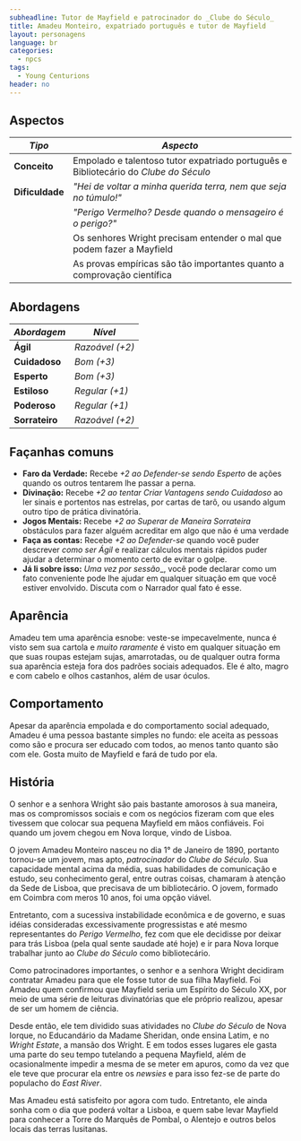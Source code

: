```yaml
---
subheadline: Tutor de Mayfield e patrocinador do _Clube do Século_
title: Amadeu Monteiro, expatriado português e tutor de Mayfield
layout: personagens
language: br
categories:
  - npcs 
tags:
  - Young Centurions
header: no
---
```


## Aspectos

| ***Tipo***       | ***Aspecto***                                                                        |
|------------------|--------------------------------------------------------------------------------------|
| __Conceito__     | Empolado e talentoso tutor expatriado português e Bibliotecário do _Clube do Século_ |
| __Dificuldade__  | _"Hei de voltar a minha querida terra, nem que seja no túmulo!"_                     |
|                  | _"Perigo Vermelho? Desde quando o mensageiro é o perigo?"_                           |
|                  | Os senhores Wright precisam entender o mal que podem fazer a Mayfield                |
|                  | As provas empíricas são tão importantes quanto a comprovação científica              |

## Abordagens

| ***Abordagem*** | ***Nível***     |
|-----------------|-----------------|
| __Ágil__        | _Razoável (+2)_ |
| __Cuidadoso__   | _Bom (+3)_      |
| __Esperto__     | _Bom (+3)_      |
| __Estiloso__    | _Regular (+1)_  |
| __Poderoso__    | _Regular (+1)_  |
| __Sorrateiro__  | _Razoável (+2)_ |

## Façanhas comuns 

+ **Faro da Verdade:** Recebe _+2 ao Defender-se sendo Esperto_ de ações quando os outros tentarem lhe passar a perna.
+ **Divinação:** Recebe _+2 ao tentar Criar Vantagens sendo Cuidadoso_ ao ler sinais e portentos nas estrelas, por cartas de tarô, ou usando algum outro tipo de prática divinatória.
+ **Jogos Mentais:** Recebe _+2 ao Superar de Maneira Sorrateira_ obstáculos para fazer alguém acreditar em algo que não é uma verdade
+ **Faça as contas:** Recebe _+2 ao Defender-se_ quando você puder descrever _como ser Ágil_ e realizar cálculos mentais rápidos puder ajudar a determinar o momento certo de evitar o golpe.
+ **Já li sobre isso:** _Uma vez por sessão__, você pode declarar como um fato conveniente pode lhe ajudar em qualquer situação em que você estiver envolvido. Discuta com o Narrador qual fato é esse.

## Aparência

Amadeu tem uma aparência esnobe: veste-se impecavelmente, nunca é visto sem sua cartola e _muito raramente_ é visto em qualquer situação em que suas roupas estejam sujas, amarrotadas, ou de qualquer outra forma sua aparência esteja fora dos padrões sociais adequados. Ele é alto, magro e com cabelo e olhos castanhos, além de usar óculos.

## Comportamento

Apesar da aparência empolada e do comportamento social adequado, Amadeu é uma pessoa bastante simples no fundo: ele aceita as pessoas como são e procura ser educado com todos, ao menos tanto quanto são com ele. Gosta muito de Mayfield e fará de tudo por ela.

## História

O senhor e a senhora Wright são pais bastante amorosos à sua maneira, mas os compromissos sociais e com os negócios fizeram com que eles tivessem que colocar sua pequena Mayfield em mãos confiáveis. Foi quando um jovem chegou em Nova Iorque, vindo de Lisboa.

O jovem Amadeu Monteiro nasceu no dia 1° de Janeiro de 1890, portanto tornou-se um jovem, mas apto, _patrocinador_ do _Clube do Século_. Sua capacidade mental acima da média, suas habilidades de comunicação e estudo, seu conhecimento geral, entre outras coisas, chamaram à atenção da Sede de Lisboa, que precisava de um bibliotecário. O jovem, formado em Coimbra com meros 10 anos, foi uma opção viável.

Entretanto, com a sucessiva instabilidade econômica e de governo, e suas idéias consideradas excessivamente progressistas e até mesmo representantes do _Perigo Vermelho_, fez com que ele decidisse por deixar para trás Lisboa (pela qual sente saudade até hoje) e ir para Nova Iorque trabalhar junto ao _Clube do Século_ como bibliotecário.

Como patrocinadores importantes, o senhor e a senhora Wright decidiram contratar Amadeu para que ele fosse tutor de  sua filha Mayfield. Foi Amadeu quem confirmou que Mayfield seria um Espírito do Século XX, por meio de uma série de leituras divinatórias que ele próprio realizou, apesar de ser um homem de ciência. 

Desde então, ele tem dividido suas atividades no _Clube do Século_ de Nova Iorque, no Educandário da Madame Sheridan, onde ensina Latim, e no _Wright Estate_, a mansão dos Wright. E em todos esses lugares ele gasta uma parte do seu tempo tutelando a pequena Mayfield, além de ocasionalmente impedir a mesma de se meter em apuros, como da vez que ele teve que procurar ela entre os _newsies_ e para isso fez-se de parte do populacho do _East River_.

Mas Amadeu está satisfeito por agora com tudo. Entretanto, ele ainda sonha com o dia que poderá voltar a Lisboa, e quem sabe levar Mayfield para conhecer a Torre do Marquês de Pombal, o Alentejo e outros belos locais das terras lusitanas.
